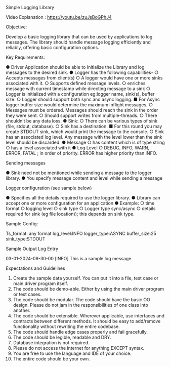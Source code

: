 Simple Logging Library

Video Explanation  : https://youtu.be/zuJsBoGPhJ4

Objective:

Develop a basic logging library that can be used by applications to log
messages. The library should handle message logging efficiently and reliably, offering
basic configuration options.

Key Requirements:

● Driver Application should be able to Initialize the Library and log messages to the
desired sink.
● Logger has the following capabilities-
○ Accepts messages from client(s)
○ A logger would have one or more sinks associated with it.
○ Supports defined message levels.
○ enriches message with current timestamp while directing message to a sink
○ Logger is initialized with a configuration eg:logger name, sink(s), buffer size.
○ Logger should support both sync and async logging.
■ For Async logger buffer size would determine the maximum inflight
messages.
○ Messages must be ordered. Messages should reach the sink in the order they
were sent.
○ Should support writes from multiple-threads.
○ There shouldn’t be any data loss.
● Sink:
○ There can be various types of sink (file, stdout, database).
○ Sink has a destination.
■ For this round you may create STDOUT sink, which would print the
message to the console.
○ Sink has an associated log level. Any message with the level lower than the
sink level should be discarded.
● Message
○ has content which is of type string
○ has a level associated with it
● Log Level
○ DEBUG, INFO, WARN, ERROR, FATAL ; in order of priority. ERROR has higher
priority than INFO.

Sending messages

● Sink need not be mentioned while sending a message to the logger library.
● You specify message content and level while sending a message

Logger configuration (see sample below)

● Specifies all the details required to use the logger library.
● Library can accept one or more configuration for an application
● Example:
○ time format
○ logging level
○ sink type
○ Logger type sync/async
○ details required for sink (eg file location)); this depends on sink type.

Sample Config:

Ts_format: any format
log_level:INFO
logger_type:ASYNC
buffer_size:25
sink_type:STDOUT

Sample Output Log Entry

03-01-2024-09-30-00 [INFO] This is a sample log message.

Expectations and Guidelines

1. Create the sample data yourself. You can put it into a file, test case or main driver
program itself.
2. The code should be demo-able. Either by using the main driver program or test cases.
3. The code should be modular. The code should have the basic OO design. Please do not
jam in the responsibilities of one class into another.
4. The code should be extensible. Wherever applicable, use interfaces and contracts
between different methods. It should be easy to add/remove functionality without
rewriting the entire codebase.
5. The code should handle edge cases properly and fail gracefully.
6. The code should be legible, readable and DRY.
7. Database integration is not required.
8. Please do not access the internet for anything EXCEPT syntax.
9. You are free to use the language and IDE of your choice.
10. The entire code should be your own.
